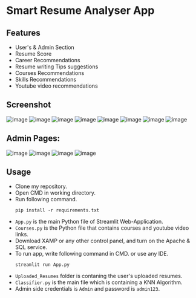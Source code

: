 # Smart Resume Analyser App

## Features
- User's & Admin Section
- Resume Score
- Career Recommendations
- Resume writing Tips suggestions
- Courses Recommendations
- Skills Recommendations
- Youtube video recommendations

## Screenshot

![image](https://github.com/HackerTanveer/Smart_Resume_Analyser/assets/146033345/28e41994-e173-439d-a0c6-39bfb20fb947)
![image](https://github.com/HackerTanveer/Smart_Resume_Analyser/assets/146033345/99cd94fb-5314-4f6c-81a7-af5400ec68be)
![image](https://github.com/HackerTanveer/Smart_Resume_Analyser/assets/146033345/a12305ca-094c-4db0-882c-fef922c6dc3b)
![image](https://github.com/HackerTanveer/Smart_Resume_Analyser/assets/146033345/390786a3-749c-4471-b3f9-30a9a950c5fe)
![image](https://github.com/HackerTanveer/Smart_Resume_Analyser/assets/146033345/0f285b24-37ce-4a96-b8b7-a0240bce7345)
![image](https://github.com/HackerTanveer/Smart_Resume_Analyser/assets/146033345/8b30567f-c061-499f-a580-bd6a3542c5ee)
![image](https://github.com/HackerTanveer/Smart_Resume_Analyser/assets/146033345/8c0facfd-d125-49e1-9c6a-a159b34ad3cd)
![image](https://github.com/HackerTanveer/Smart_Resume_Analyser/assets/146033345/f76f482f-dfe1-455c-9b31-391d8d927de9)

## Admin Pages:
![image](https://github.com/HackerTanveer/Smart_Resume_Analyser/assets/146033345/c916541c-6d06-41c5-807e-9e10aa7237e2)
![image](https://github.com/HackerTanveer/Smart_Resume_Analyser/assets/146033345/84d10ab0-ca33-43f4-8805-502b7e1dba72)
![image](https://github.com/HackerTanveer/Smart_Resume_Analyser/assets/146033345/52a74a16-e03f-4ccf-bd4a-e681b380b6b9)
![image](https://github.com/HackerTanveer/Smart_Resume_Analyser/assets/146033345/b6e7049d-1404-48c1-bffd-2cfd59ddce55)













## Usage
- Clone my repository.
- Open CMD in working directory.
- Run following command.
  ```
  pip install -r requirements.txt
  ```
- `App.py` is the main Python file of Streamlit Web-Application. 
- `Courses.py` is the Python file that contains courses and youtube video links.
- Download XAMP or any other control panel, and turn on the Apache & SQL service.
- To run app, write following command in CMD. or use any IDE.
  ```
  streamlit run App.py
  ```
- `Uploaded_Resumes` folder is contaning the user's uploaded resumes.
- `Classifier.py` is the main file which is containing a KNN Algorithm.
- Admin side credentials is `Admin` and password is `admin123`. 

